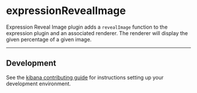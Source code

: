 # expressionRevealImage

Expression Reveal Image plugin adds a `revealImage` function to the expression plugin and an associated renderer. The renderer will display the given percentage of a given image.

---

## Development

See the [kibana contributing guide](https://github.com/elastic/kibana/blob/master/CONTRIBUTING.md) for instructions setting up your development environment.
